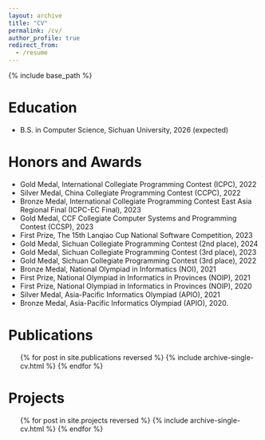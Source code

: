 ```yaml
---
layout: archive
title: "CV"
permalink: /cv/
author_profile: true
redirect_from:
  - /resume
---
```


{% include base_path %}

Education
======
* B.S. in Computer Science, Sichuan University, 2026 (expected)
  
Honors and Awards
======
* Gold Medal, International Collegiate Programming Contest (ICPC), 2022
* Silver Medal, China Collegiate Programming Contest (CCPC), 2022
* Bronze Medal, International Collegiate Programming Contest East Asia Regional Final (ICPC-EC Final), 2023 
* Gold Medal, CCF Collegiate Computer Systems and Programming Contest (CCSP), 2023 
* First Prize, The 15th Lanqiao Cup National Software Competition, 2023
* Gold Medal, Sichuan Collegiate Programming Contest (2nd place), 2024
* Gold Medal, Sichuan Collegiate Programming Contest (3rd place), 2023
* Gold Medal, Sichuan Collegiate Programming Contest (3rd place), 2022
* Bronze Medal, National Olympiad in Informatics (NOI), 2021
* First Prize, National Olympiad in Informatics in Provinces (NOIP), 2021
* First Prize, National Olympiad in Informatics in Provinces (NOIP), 2020
* Silver Medal, Asia-Pacific Informatics Olympiad (APIO), 2021
* Bronze Medal, Asia-Pacific Informatics Olympiad (APIO), 2020.


Publications
======
  <ul>{% for post in site.publications reversed %}
    {% include archive-single-cv.html %}
  {% endfor %}</ul>
  
  
Projects
======
  <ul>{% for post in site.projects reversed %}
    {% include archive-single-cv.html %}
  {% endfor %}</ul>
  
